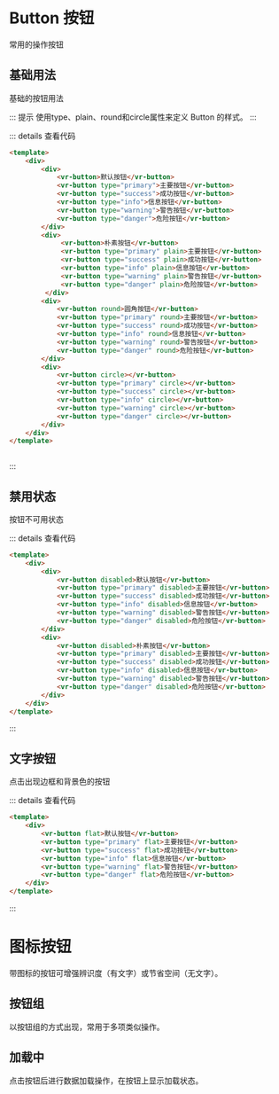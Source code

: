 # Button 按钮
常用的操作按钮

## 基础用法
基础的按钮用法

<ClientOnly>
 <button-demo-base></button-demo-base>
</ClientOnly>

::: 提示
使用type、plain、round和circle属性来定义 Button 的样式。
:::

::: details 查看代码
```html
<template>
    <div>
        <div>
            <vr-button>默认按钮</vr-button>
            <vr-button type="primary">主要按钮</vr-button>
            <vr-button type="success">成功按钮</vr-button>
            <vr-button type="info">信息按钮</vr-button>
            <vr-button type="warning">警告按钮</vr-button>
            <vr-button type="danger">危险按钮</vr-button>
        </div>
        <div>
             <vr-button>朴素按钮</vr-button>
             <vr-button type="primary" plain>主要按钮</vr-button>
             <vr-button type="success" plain>成功按钮</vr-button>
             <vr-button type="info" plain>信息按钮</vr-button>
             <vr-button type="warning" plain>警告按钮</vr-button>
             <vr-button type="danger" plain>危险按钮</vr-button>
         </div>
        <div>
            <vr-button round>圆角按钮</vr-button>
            <vr-button type="primary" round>主要按钮</vr-button>
            <vr-button type="success" round>成功按钮</vr-button>
            <vr-button type="info" round>信息按钮</vr-button>
            <vr-button type="warning" round>警告按钮</vr-button>
            <vr-button type="danger" round>危险按钮</vr-button>
        </div>
        <div>
            <vr-button circle></vr-button>
            <vr-button type="primary" circle></vr-button>
            <vr-button type="success" circle></vr-button>
            <vr-button type="info" circle></vr-button>
            <vr-button type="warning" circle></vr-button>
            <vr-button type="danger" circle></vr-button>
        </div>
    </div>
</template>
 
```
:::

## 禁用状态
按钮不可用状态

<ClientOnly>
 <button-demo-disabled></button-demo-disabled>
</ClientOnly>

::: details 查看代码
```html
<template>
    <div>
        <div>
            <vr-button disabled>默认按钮</vr-button>
            <vr-button type="primary" disabled>主要按钮</vr-button>
            <vr-button type="success" disabled>成功按钮</vr-button>
            <vr-button type="info" disabled>信息按钮</vr-button>
            <vr-button type="warning" disabled>警告按钮</vr-button>
            <vr-button type="danger" disabled>危险按钮</vr-button>
        </div>
        <div>
            <vr-button disabled>朴素按钮</vr-button>
            <vr-button type="primary" disabled>主要按钮</vr-button>
            <vr-button type="success" disabled>成功按钮</vr-button>
            <vr-button type="info" disabled>信息按钮</vr-button>
            <vr-button type="warning" disabled>警告按钮</vr-button>
            <vr-button type="danger" disabled>危险按钮</vr-button>
        </div>
    </div>
</template>
```
:::

## 文字按钮
点击出现边框和背景色的按钮

<ClientOnly>
 <button-demo-flat></button-demo-flat>
</ClientOnly>

::: details 查看代码
```html
<template>
    <div>
        <vr-button flat>默认按钮</vr-button>
        <vr-button type="primary" flat>主要按钮</vr-button>
        <vr-button type="success" flat>成功按钮</vr-button>
        <vr-button type="info" flat>信息按钮</vr-button>
        <vr-button type="warning" flat>警告按钮</vr-button>
        <vr-button type="danger" flat>危险按钮</vr-button>
    </div>
</template>
```
:::

# 图标按钮
带图标的按钮可增强辨识度（有文字）或节省空间（无文字）。

<ClientOnly>
 <button-demo-icon></button-demo-icon>
</ClientOnly>


## 按钮组
以按钮组的方式出现，常用于多项类似操作。

<ClientOnly>
 <button-demo-group></button-demo-group>
</ClientOnly>

## 加载中
点击按钮后进行数据加载操作，在按钮上显示加载状态。

<ClientOnly>
 <button-demo-loading></button-demo-loading>
</ClientOnly>
